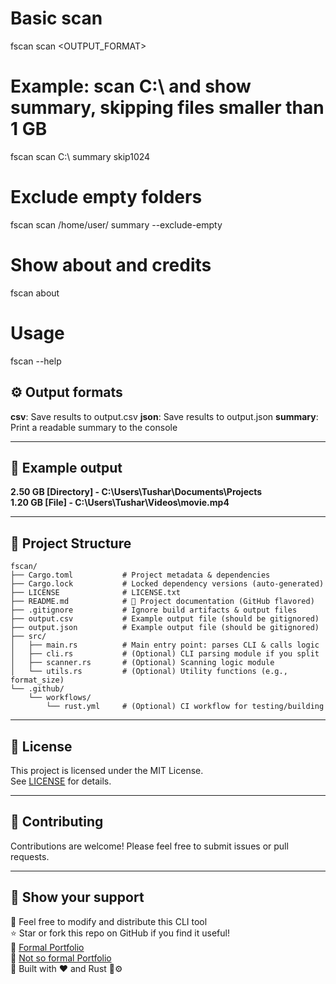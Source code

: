 # Basic scan
fscan scan <PATH> <OUTPUT_FORMAT>

# Example: scan C:\ and show summary, skipping files smaller than 1 GB
fscan scan C:\ summary skip1024

# Exclude empty folders
fscan scan /home/user/ summary --exclude-empty

# Show about and credits
fscan about

# Usage
fscan --help


## ⚙️ Output formats

**csv**: Save results to output.csv
**json**: Save results to output.json
**summary**: Print a readable summary to the console

---

## 📂 Example output

**2.50 GB [Directory] - C:\Users\Tushar\Documents\Projects**  
**1.20 GB [File] - C:\Users\Tushar\Videos\movie.mp4**


---

## 📁 Project Structure
```
fscan/
├── Cargo.toml           # Project metadata & dependencies
├── Cargo.lock           # Locked dependency versions (auto-generated)
├── LICENSE              # LICENSE.txt
├── README.md            # 📄 Project documentation (GitHub flavored)
├── .gitignore           # Ignore build artifacts & output files
├── output.csv           # Example output file (should be gitignored)
├── output.json          # Example output file (should be gitignored)
├── src/
│   ├── main.rs          # Main entry point: parses CLI & calls logic
│   ├── cli.rs           # (Optional) CLI parsing module if you split
│   ├── scanner.rs       # (Optional) Scanning logic module
│   └── utils.rs         # (Optional) Utility functions (e.g., format_size)
└── .github/
    └── workflows/
        └── rust.yml     # (Optional) CI workflow for testing/building
```
---

## 📝 License

This project is licensed under the MIT License.  
See [LICENSE](https://github.com/swap72/fscan/blob/main/LICENSE.txt.txt) for details.

---

## 🙌 Contributing

Contributions are welcome! Please feel free to submit issues or pull requests.

---

## 💖 Show your support
🌱 Feel free to modify and distribute this CLI tool  
⭐️ Star or fork this repo on GitHub if you find it useful!  
🔗 [Formal Portfolio](https://swap72.github.io/portfolio/)  
🔗 [Not so formal Portfolio](http://swapnil.bio.link/)  
🚀 Built with ❤️ and Rust 🦀⚙️
